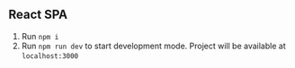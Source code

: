 ## React SPA

1. Run `npm i`
2. Run `npm run dev` to start development mode. Project will be available at `localhost:3000`

